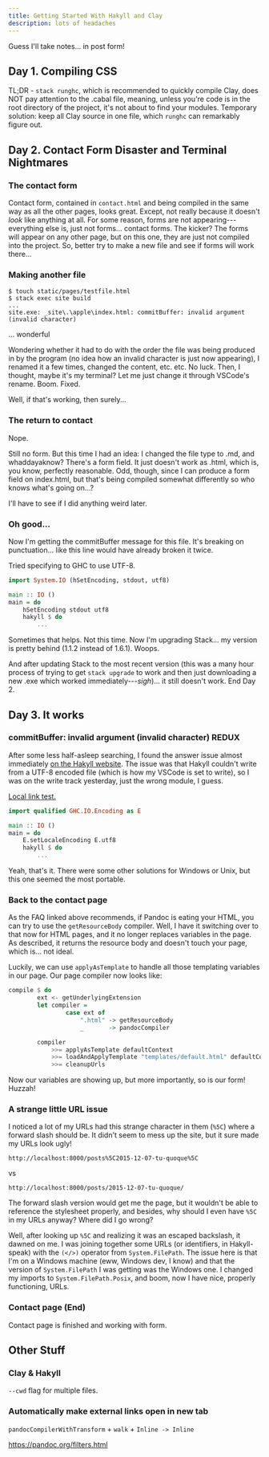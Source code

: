 ```yaml
---
title: Getting Started With Hakyll and Clay
description: lots of headaches
---
```


Guess I'll take notes... in post form!

## Day 1. Compiling CSS

TL;DR - `stack runghc`, which is recommended to quickly compile Clay, does NOT pay attention to the .cabal file, meaning, unless you're code is in the root directory of the project, it's not about to find your modules. Temporary solution: keep all Clay source in one file, which `runghc` can remarkably figure out.

## Day 2. Contact Form Disaster and Terminal Nightmares

### The contact form

Contact form, contained in `contact.html` and being compiled in the same way as all the other pages, looks great. Except, not really because it doesn't _look_ like anything at all. For some reason, forms are not appearing---everything else is, just not forms... contact forms. The kicker? The forms will appear on any other page, but on this one, they are just not compiled into the project. So, better try to make a new file and see if forms will work there...

### Making another file

```
$ touch static/pages/testfile.html
$ stack exec site build
...
site.exe: _site\.\apple\index.html: commitBuffer: invalid argument (invalid character)
```

... wonderful

Wondering whether it had to do with the order the file was being produced in by the program (no idea how an invalid character is just now appearing), I renamed it a few times, changed the content, etc. etc. No luck. Then, I thought, maybe it's my terminal? Let me just change it through VSCode's rename. Boom. Fixed.

Well, if that's working, then surely...

### The return to contact

Nope.

Still no form. But this time I had an idea: I changed the file type to .md, and whaddayaknow? There's a form field. It just doesn't work as .html, which is, you know, perfectly reasonable. Odd, though, since I can produce a form field on index.html, but that's being compiled somewhat differently so who knows what's going on...?

I'll have to see if I did anything weird later.

### Oh good...

Now I'm getting the commitBuffer message for this file. It's breaking on punctuation... like this line would have already broken it twice.

Tried specifying to GHC to use UTF-8.

```haskell
import System.IO (hSetEncoding, stdout, utf8)

main :: IO ()
main = do
    hSetEncoding stdout utf8
    hakyll $ do
        ...
```

Sometimes that helps. Not this time. Now I'm upgrading Stack... my version is pretty behind (1.1.2 instead of 1.6.1). Woops.

And after updating Stack to the most recent version (this was a many hour process of trying to get `stack upgrade` to work and then just downloading a new .exe which worked immediately---*sigh*)... it still doesn't work. End Day 2.

## Day 3. It works

### commitBuffer: invalid argument (invalid character) REDUX

After some less half-asleep searching, I found the answer issue almost immediately [on the Hakyll website](https://jaspervdj.be/hakyll/tutorials/faq.html#hgetcontents-invalid-argument-or-commitbuffer-invalid-argument). The issue was that Hakyll couldn't write from a UTF-8 encoded file (which is how my VSCode is set to write), so I was on the write track yesterday, just the wrong module, I guess.

[Local link test.](/)

```haskell
import qualified GHC.IO.Encoding as E

main :: IO ()
main = do
    E.setLocaleEncoding E.utf8
    hakyll $ do
        ...
```

Yeah, that's it. There were some other solutions for Windows or Unix, but this one seemed the most portable.

### Back to the contact page

As the FAQ linked above recommends, if Pandoc is eating your HTML, you can try to use the `getResourceBody` compiler. Well, I have it switching over to that now for HTML pages, and it no longer replaces variables in the page. As described, it returns the resource body and doesn't touch your page, which is... not ideal.

Luckily, we can use `applyAsTemplate` to handle all those templating variables in our page. Our page compiler now looks like:

```haskell
compile $ do
        ext <- getUnderlyingExtension
        let compiler =
                case ext of
                    ".html" -> getResourceBody
                    _       -> pandocCompiler

        compiler
            >>= applyAsTemplate defaultContext
            >>= loadAndApplyTemplate "templates/default.html" defaultContext
            >>= cleanupUrls
```

Now our variables are showing up, but more importantly, so is our form! Huzzah!

### A strange little URL issue

I noticed a lot of my URLs had this strange character in them (`%5C`) where a forward slash should be. It didn't seem to mess up the site, but it sure made my URLs look ugly!

`http://localhost:8000/posts%5C2015-12-07-tu-quoque%5C`

vs

`http://localhost:8000/posts/2015-12-07-tu-quoque/`

The forward slash version would get me the page, but it wouldn't be able to reference the stylesheet properly, and besides, why should I even have `%5C` in my URLs anyway? Where did I go wrong?

Well, after looking up `%5C` and realizing it was an escaped backslash, it dawned on me. I was joining together some URLs (or identifiers, in Hakyll-speak) with the `(</>)` operator from `System.FilePath`. The issue here is that I'm on a Windows machine (eww, Windows dev, I know) and that the version of `System.FilePath` I was getting was the Windows one. I changed my imports to `System.FilePath.Posix`, and boom, now I have nice, properly functioning, URLs.

### Contact page (End)

Contact page is finished and working with form.

## Other Stuff

### Clay & Hakyll

`--cwd` flag for multiple files.

### Automatically make external links open in new tab

`pandocCompilerWithTransform` + `walk` + `Inline -> Inline`

https://pandoc.org/filters.html